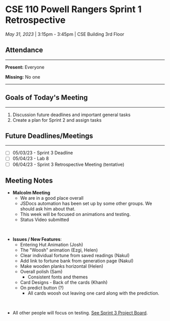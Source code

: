 # CSE 110 Powell Rangers Sprint 1 Retrospective
*May 31, 2023* | 3:15pm - 3:45pm | CSE Building 3rd Floor

## Attendance
___
**Present:** Everyone

**Missing:** No one
___

## Goals of Today's Meeting
___
1. Discussion future deadlines and important general tasks
2. Create a plan for Sprint 2 and assign tasks

## Future Deadlines/Meetings
____
- [ ] 05/03/23 - Sprint 3 Deadline
- [ ] 05/04/23 - Lab 8
- [ ] 06/04/23 - Sprint 3 Retrospective Meeting (tentative)

## Meeting Notes

- **Malcolm Meeting**
  - We are in a good place overall
  - JSDocs automation has been set up by some other groups. We should ask him about that.
  - This week will be focused on animations and testing.  
  - Status Video submitted 

<br>

- **Issues / New Features**: 
    - Entering Hut Animation (Josh)
    - The "Woosh" animation (Ezgi, Helen)
    - Clear individual fortune from saved readings (Nakul) 
    - Add link to fortune bank from generation page (Nakul)
    - Make wooden planks horizontal (Helen)
    - Overall polish (Sam)
      -  Consistent fonts and themes
    - Card Designs - Back of the cards (Khanh)
    - On predict button (?)
      - All cards woosh out leaving one card along with the prediction.

<br>
  
- All other people will focus on testing. [See Sprint 3 Project Board](https://github.com/orgs/cse110-sp23-group4/projects/5/views/1).